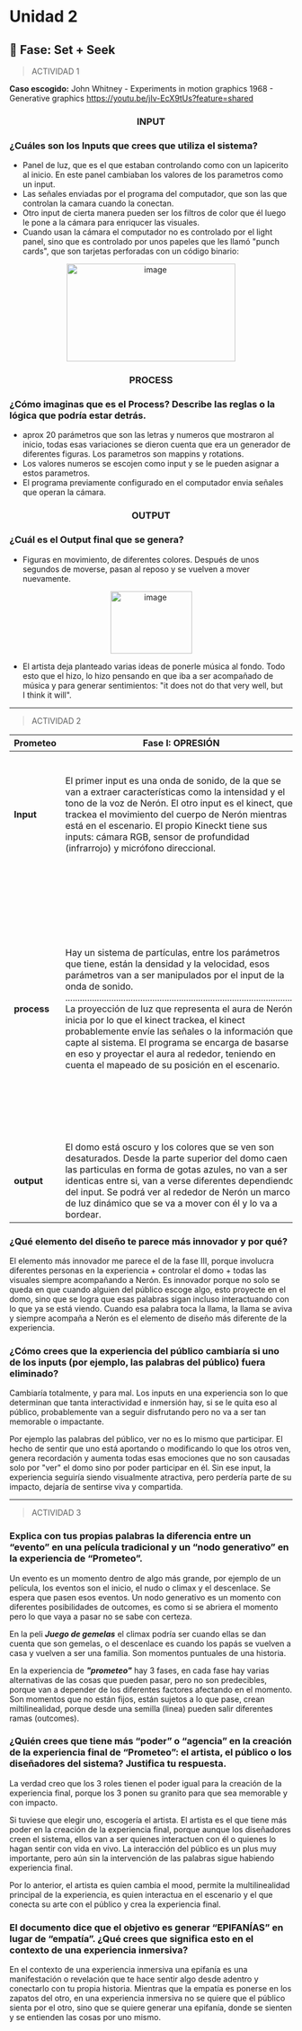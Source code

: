 # Unidad 2

## 🔎 Fase: Set + Seek

> ACTIVIDAD 1

**Caso escogido:** John Whitney - Experiments in motion graphics 1968 - Generative graphics https://youtu.be/jIv-EcX9tUs?feature=shared

### <p align=center> INPUT </p>

### ¿Cuáles son los Inputs que crees que utiliza el sistema?

- Panel de luz, que es el que estaban controlando como con un lapicerito al inicio. En este panel cambiaban los valores de los parametros como un input.
- Las señales enviadas por el programa del computador, que son las que controlan la camara cuando la conectan.
- Otro input de cierta manera pueden ser los filtros de color que él luego le pone a la cámara para enriqucer las visuales.
- Cuando usan la cámara el computador no es controlado por el light panel, sino que es controlado por unos papeles que les llamó "punch cards", que son tarjetas perforadas con un código binario:

<p align=center>
<img width="300" height="174" alt="image" src="https://github.com/user-attachments/assets/30f19363-f7f3-4553-a770-02510df4e5f4" />
 </p>

### <p align=center> PROCESS </p>

### ¿Cómo imaginas que es el Process? Describe las reglas o la lógica que podría estar detrás.

- aprox 20 parámetros que son las letras y numeros que mostraron al inicio, todas esas variaciones se dieron cuenta que era un generador de diferentes figuras. Los parametros son mappins y rotations.
- Los valores numeros se escojen como input y se le pueden asignar a estos parametros.
- El programa previamente configurado en el computador envia señales que operan la cámara.

### <p align=center> OUTPUT </p>

### ¿Cuál es el Output final que se genera?

- Figuras en movimiento, de diferentes colores. Después de unos segundos de moverse, pasan al reposo y se vuelven a mover nuevamente.

<p align=center>
<img width="145" height="111" alt="image" src="https://github.com/user-attachments/assets/e4fc3481-58cb-495e-94ea-67277a37492e" />
</p>

- El artista deja planteado varias ideas de ponerle música al fondo. Todo esto que el hizo, lo hizo pensando en que iba a ser acompañado de música y para generar sentimientos: "it does not do that very well, but I think it will".

------------------------------------------------------------------------------------------------------------------------------

> ACTIVIDAD 2

| Prometeo  | Fase I: OPRESIÓN| Fase II: CONFLICTO  | Fase III: REVELACIÓN |
| ------------- | ------------- | ------------- | ------------- |
| **Input**  | El primer input es una onda de sonido, de la que se van a extraer características como la intensidad y el tono de la voz de Nerón. El otro input es el kinect, que trackea el movimiento del cuerpo de Nerón mientras está en el escenario. El propio Kineckt tiene sus inputs: cámara RGB, sensor de profundidad (infrarrojo) y micrófono direccional.  | Como dispositivo de input ahora tenemos el micrófono, para captar la onda de sonido de lo que rapea Nerón, además de probablemente también captar el track de Nerón para poder captar los bits. Serían entonces la señal de audio en vivo y el track. ................................................................................................ Como otro input, tenemos de nuevo el Kinect, este servirá para poderle hacer el body tracking a Nerón y saber cuando haga esos gestos bruscos. El kinect se va a encargar de ser ese input de cambios en el movimiento. | Celular, que será un cliente remoto, donde hay una interfaz y el input puntual, son esas palabras que envía al domo el público al dar click en la pantalla.  |
| **process** | Hay un sistema de partículas, entre los parámetros que tiene, están la densidad y la velocidad, esos parámetros van a ser manipulados por el input de la onda de sonido. ................................................................................................  La proyección de luz que representa el aura de Nerón inicia por lo que el kinect trackea, el kinect probablemente envíe las señales o la información que capte al sistema. El programa se encarga de basarse en eso y proyectar el aura al rededor, teniendo en cuenta el mapeado de su posición en el escenario.  | Para poder procesar los beats y los golpes de las sílabas se puede usar ***la transformada de Fourier*** (que ya lo conversamos por encimita en clase). Con ***Fourier*** se puede descomponer la señal de audio de Nerón en las diferentes ondas de sonido y asi poder obtener los picos. Al obtener esos picos en ese momento es cuando se mostrarian los ataques visuales rojos y blancos. ................................................................................................ Para las ondas de choque sonicas que van a salir de Nerón, el procesamiento sería calcular la velocidad con la que realizó el movimiento de los brazos. Entonces cuando el brazo cambie de un punto A -> B se mide con que velocidad fue y si sobrepasó el tope que se configure entonces cuenta como un golpe. ................................................................................................ Para que los fragmentos geométricos sean repelidos, debe haber un chekeo constante entre la posición de cada fragmento y la posición del aura de luz, en el momento en el que coincidan los parametros de movimiento del fragmento deben cambiarse hacia el sentido contrario para poder crear ese efecto de que fue "repelido". | El input es enviado como un paquete de datos al server el server le manda ese paquete al cliente local, que me imagino que es un pc desde donde se va a controlar la experiencia. Con Socket.io se manejan ambos clientes y el server. ................................................................................................ En el momento en el que la llama cambia, cuando cada palabra entre y coincida con la posición del aura de Nerón, lo que se podría hacer es que la palabra desaparezca al entrar en contacto, pero también subirle la saturación a la llama para hacer enfasis, esto se puede hacer con un if. ................................................................................................ Las palabras "miedo" y "soledad" se pueden gestionar con ifs, en el que se haga una comparación de que "si esa fue la palabra que entró en contacto con la llama, entonces florece o haz un árbol de luz". Me imagino que ese florecer y árbol de luz van a hacer funciones aparte y simplemente se llaman si se cumple el condicional.  |
| **output** | El domo está oscuro y los colores que se ven son desaturados. Desde la parte superior del domo caen las particulas en forma de gotas azules, no van a ser identicas entre si, van a verse diferentes dependiendo del input. Se podrá ver al rededor de Nerón un marco de luz dinámico que se va a mover con él y lo va a bordear.  | Los fragmentos geométricos rojos y blancos se ven moverse por todo el domo y rebotan cuando tocan el aura de Nerón o cuando este envia una onda sónica. El otro output es una onda, probablemente representada con arcos que sale desde la mano que Nerón movió bruscamente. | Se van a visualizar las palabras escogidas por el público, pasando por todo el domo. Se va a ver la llama de Nerón cada vez más potente y siempre moviendose con él. Se van a ver las palabras desaparecer al tocar la llama. Se va a ver un árbol blanco de luz crecer en el domo y también el florecer de alguna flor. |

### ¿Qué elemento del diseño te parece más innovador y por qué? 
El elemento más innovador me parece el de la fase III, porque involucra diferentes personas en la experiencia + controlar el domo + todas las visuales siempre acompañando a Nerón. Es innovador porque no solo se queda en que cuando alguien del público escoge algo, esto proyecte en el domo, sino que se logra que esas palabras sigan incluso interactuando con lo que ya se está viendo. Cuando esa palabra toca la llama, la llama se aviva y siempre acompaña a Nerón es el elemento de diseño más diferente de la experiencia.

### ¿Cómo crees que la experiencia del público cambiaría si uno de los inputs (por ejemplo, las palabras del público) fuera eliminado?
Cambiaría totalmente, y para mal. Los inputs en una experiencia son lo que determinan que tanta interactividad e inmersión hay, si se le quita eso al público, probablemente van a seguir disfrutando pero no va a ser tan memorable o impactante. 

Por ejemplo las palabras del público, ver no es lo mismo que participar. El hecho de sentir que uno está aportando o modificando lo que los otros ven, genera recordación y aumenta todas esas emociones que no son causadas solo por "ver" el domo sino por poder participar en él.
Sin ese input, la experiencia seguiría siendo visualmente atractiva, pero perdería parte de su impacto, dejaría de sentirse viva y compartida.

------------------------------------------------------------------------------------------------------------------------------

> ACTIVIDAD 3

### Explica con tus propias palabras la diferencia entre un “evento” en una película tradicional y un “nodo generativo” en la experiencia de “Prometeo”.

Un evento es un momento dentro de algo más grande, por ejemplo de un película, los eventos son el inicio, el nudo o climax y el descenlace. Se espera que pasen esos eventos. Un nodo generativo es un momento con diferentes posibilidades de outcomes, es como si se abriera el momento pero lo que vaya a pasar no se sabe con certeza. 

En la peli ***Juego de gemelas*** el climax podría ser cuando ellas se dan cuenta que son gemelas, o el descenlace es cuando los papás se vuelven a casa y vuelven a ser una familia. Son momentos puntuales de una historia. 

En la experiencia de ***"prometeo"*** hay 3 fases, en cada fase hay varias alternativas de las cosas que pueden pasar, pero no son predecibles, porque van a depender de los diferentes factores afectando en el momento. Son momentos que no están fijos, están sujetos a lo que pase, crean miltilinealidad, porque desde una semilla (linea) pueden salir diferentes ramas (outcomes).

### ¿Quién crees que tiene más “poder” o “agencia” en la creación de la experiencia final de “Prometeo”: el artista, el público o los diseñadores del sistema? Justifica tu respuesta.

La verdad creo que los 3 roles tienen el poder igual para la creación de la experiencia final, porque los 3 ponen su granito para que sea memorable y con impacto. 

Si tuviese que elegir uno, escogería el artista. El artista es el que tiene más poder en la creación de la experiencia final, porque aunque los diseñadores creen el sistema, ellos van a ser quienes interactuen con él o quienes lo hagan sentir con vida en vivo. La interacción del público es un plus muy importante, pero aún sin la intervención de las palabras sigue habiendo experiencia final. 

Por lo anterior, el artista es quien cambia el mood, permite la multilinealidad principal de la experiencia, es quien interactua en el escenario y el que conecta su arte con el público y crea la experiencia final.

### El documento dice que el objetivo es generar “EPIFANÍAS” en lugar de “empatía”. ¿Qué crees que significa esto en el contexto de una experiencia inmersiva?

En el contexto de una experiencia inmersiva una epifanía es una manifestación o revelación que te hace sentir algo desde adentro y conectarlo con tu propia historia. Mientras que la empatía es ponerse en los zapatos del otro, en una experiencia inmersiva no se quiere que el público sienta por el otro, sino que se quiere generar una epifanía, donde se sienten y se entienden las cosas por uno mismo.

